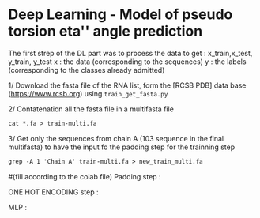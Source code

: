 # Deep Learning - Model of pseudo torsion eta'' angle prediction

The first strep of the DL part was to process the data to get : x_train,x_test, y_train, y_test
x : the data (corresponding to the sequences)
y : the labels (corresponding to the classes already admitted) 

1/ Download the fasta file of the RNA list, form the [RCSB PDB] data base (https://www.rcsb.org) using `train_get_fasta.py`

2/ Contatenation all the fasta file in a multifasta file

```markdown
cat *.fa > train-multi.fa
```
3/ Get only the sequences from chain A (103 sequence in the final multifasta) to have the input fo the padding step for the trainning step

```markdown
grep -A 1 'Chain A' train-multi.fa > new_train_multi.fa
```



#(fill according to the colab file)
Padding step : 

ONE HOT ENCODING step : 

MLP :
